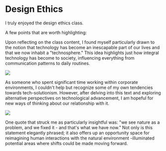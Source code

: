 # Design Ethics

I truly enjoyed the design ethics class.

A few points that are worth highlighting:

Upon reflecting on the class content, I found myself particularly drawn to the notion that technology has become an inescapable part of our lives and that we now inhabit a "technosphere." This idea highlights just how integral technology has become to society, influencing everything from communication patterns to daily routines.

![](https://hackmd.io/_uploads/Sk-rqsr4h.png)

As someone who spent significant time working within corporate environments, I couldn't help but recognize some of my own tendencies towards tech-solutionism. However, after delving into this text and exploring alternative perspectives on technological advancement, I am hopeful for new ways of thinking about our relationship with it.

![](https://hackmd.io/_uploads/SknN5sB4h.png)

One quote that struck me as particularly insightful was: "we see nature as a problem, and we fixed it - and that's what we have now." Not only is this statement elegantly phrased; it also offers up an opportunity space for reimagining human interactions with the natural environment -illuminated potential areas where shifts could be made moving forward.